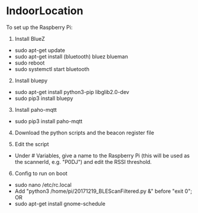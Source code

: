 # IndoorLocation
To set up the Raspberry Pi:

1) Install BlueZ
- sudo apt-get update
- sudo apt-get install (bluetooth) bluez blueman
- sudo reboot
- sudo systemctl start bluetooth

2) Install bluepy
- sudo apt-get install python3-pip libglib2.0-dev
- sudo pip3 install bluepy

3) Install paho-mqtt
- sudo pip3 install paho-mqtt

4) Download the python scripts and the beacon register file

5) Edit the script
- Under # Variables, give a name to the Raspberry Pi (this will be used as the scannerId, e.g. "P0DJ") and edit the RSSI threshold.

6) Config to run on boot
- sudo nano /etc/rc.local
- Add "python3 /home/pi/20171219_BLEScanFiltered.py &" before "exit 0";
OR
- sudo apt-get install gnome-schedule
